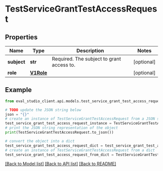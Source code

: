 # TestServiceGrantTestAccessRequest


## Properties

Name | Type | Description | Notes
------------ | ------------- | ------------- | -------------
**subject** | **str** | Required. The subject to grant access to. | [optional] 
**role** | [**V1Role**](V1Role.md) |  | [optional] 

## Example

```python
from eval_studio_client.api.models.test_service_grant_test_access_request import TestServiceGrantTestAccessRequest

# TODO update the JSON string below
json = "{}"
# create an instance of TestServiceGrantTestAccessRequest from a JSON string
test_service_grant_test_access_request_instance = TestServiceGrantTestAccessRequest.from_json(json)
# print the JSON string representation of the object
print(TestServiceGrantTestAccessRequest.to_json())

# convert the object into a dict
test_service_grant_test_access_request_dict = test_service_grant_test_access_request_instance.to_dict()
# create an instance of TestServiceGrantTestAccessRequest from a dict
test_service_grant_test_access_request_from_dict = TestServiceGrantTestAccessRequest.from_dict(test_service_grant_test_access_request_dict)
```
[[Back to Model list]](../README.md#documentation-for-models) [[Back to API list]](../README.md#documentation-for-api-endpoints) [[Back to README]](../README.md)


